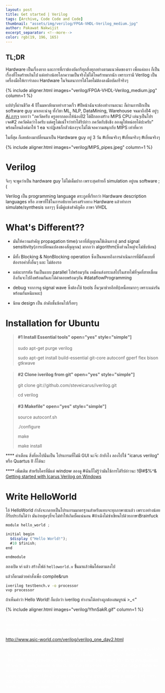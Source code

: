 ```yaml
---
layout: post
title: Get started | Verilog
tags: [Archive, Code Code and Code]
thumbnail: "assets/img/verilog/FPGA-VHDL-Verilog_medium.jpg"
author: Pakawat Nakwijit
excerpt_separator: <!--more-->
color: rgb(19, 196, 165)
---
```


## TL;DR
Hardware เป็นเรื่องยาก และการที่เราต้องบัดกรีทุกสิ่งทุกอย่างตามแนวคิดของเรา เพื่อแค่ลอง ก็เป็นเรื่องที่โหดร้ายเกินไป แต่อย่างน้อยโลกความเป็นจริงไม่ได้โหดร้ายมากนัก เพราะเรามี Verilog เป็นเครื่องมือให้เราจำลอง Hardware ในจินตนาการได้โดยไม่ต้องลงมือบัดกรีจริงๆ
<!--more-->

{% include aligner.html images="verilog/FPGA-VHDL-Verilog_medium.jpg" column=1 %}

แปปๆก็ผ่านชีวิต 4 ปีในมหาลัยมาอย่างรวดเร็ว <span class="tag-en">#ปีหน้าฉันจะต้องทำงานละนะ</span> ก็ผ่านการฝึกเป็น software guy มาเยอะน่าดู ทั้งวิชา ML, NLP, DataMining, Warehouse จนมาถึงปี4 อยู่ๆ [Aj.ภารุจ](cpe.ku.ac.th/~paruj/) บอกว่า "ภควัตครับ ครูอยากลองให้น้องปี2 ได้ฝึกลองสร้าง MIPS CPU เล่นๆเป็นโปรเจค#2 ภควัตคิดว่าไงครับ แต่ครูไม่แน่ใจว่าทำได้รึปล่าว ภควัตกับชิงชิง ลองดูให้หน่อยได้ปะครับ" พร้อมโยนลิงค์มาให้ 1 ea จะปฏิเสธก็กลัวน้องๆจะไม่ได้เจอความสนุกกับ MIPS เท่าที่ควร

ในที่สุด ก็เลยต้องมาปลี่ยนมาเป็น Hardware guy อยู่ 3 วัน <span class="tag-en">#เยี่ยมจริงๆ</span> <span class="tag-en">#เยี่ยมจริงๆ</span> <span class="tag-en">#เยี่ยมจริงๆ</span>

{% include aligner.html images="verilog/MIPS_pipes.jpeg" column=1 %}


# Verilog

จิงๆ จะพูดว่าเป็น hardware guy ได้ไม่เต็มปาก เพราะสุดท้ายก็ simulation อยู่บน software ;(

Verilog เป็น programming language ตระกูลที่เรียกว่า Hardware description languages หรือ ภาษาที่ใช้ในการอธิบายโครงสร้างทาง Hardware แล้วทำการ simulate/synthesis บลาๆๆ ซึ่งมีคู่แข่งสำคัญคือ ภาษา VHDL

# What's Different??

* มันให้ความสำคัญ propagation time(เวลาที่สัญญาณใช้เดินทาง) and signal sensitivity(การเปลี่ยนแปลงของสัญญาณ) มากกว่า algorithm(ซึ่งส่วนใหญ่จะไม่ซับซ้อน)

* มีทั้ง Blocking & NonBlocking operation ซึ่งเป็นหมายถึงการดำเนินการที่มีทั้งแบบที่ต้องรอคำสั่งอื่นๆ และ ไม่ต้องรอ

* แต่ละบรรทัด รันเป็นแบบ parallel ไปพร้อมๆกัน เหมือนส่งกระแสไปในสายไฟที่จุดที่สายเชื่อมถึงกันจะไปถึงพร้อมกันละได้คำตอบพร้อมๆกัน <span class="tag-en">#dataflowProgramming</span>

* debug จากการดู signal wave ซึ่งต้องใช้ tools อื่นๆมาช่วยอีกที(เหนื่อยมากๆ เพราะแม่งรันพร้อมกันหนิแหละ)

* นิยม design เป็น ลำดับชั้นซ้อนไปเรื่อยๆ


# Installation for Ubuntu

> #### #1 Install Essential tools" open="yes" style="simple"]
> sudo apt-get purge verilog
> 
> sudo apt-get install build-essential git-core autoconf gperf flex bison gtkwave
> 

> #### #2 Clone iverilog from git" open="yes" style="simple"]
> git clone git://github.com/steveicarus/iverilog.git
> 
> cd verilog

> #### #3 Makefile" open="yes" style="simple"]
> source autoconf.sh
> 
> ./configure
> 
> make
> 
> make install

**** คำเตือน สิ่งที่ลงไปนั่นเป็น โปรแกรมที่ไม่มี GUI นะจ๊ะ ถ้ายังไง ลองไปใช้ "icarus verilog" หรือ Quartus II ก็ได้นะ

**** เพิ่มเติม สำหรับใครที่มีแต่ window ลองดู <span class="tag-en">#ฉันก็ไม่รู้ว่ามันใช้การได้รึปล่าวนะ</span> !@#$%^& [Getting started with Icarus Verilog on Windows](http://codeitdown.com/icarus-verilog-on-windows/)


# Write HelloWorld

ไอ้ HelloWorld กำลังจะกลายเป็นโปรแกรมมาตรฐานสำหรับแทบจะทุกภาษาซะแล้ว เพราะอย่างน้อยก็รับประกันได้ว่า มันง่ายสุดๆที่จะไม่ทำให้เกิดบั๊คแน่นอน <span class="tag-en">#ถ้าเมิงไม่ซ่าเขียนไปด้วยภาษา</span>Brainfuck

```js
module hello_world ;

initial begin
  $display ("Hello World!");
  #10 $finish;
end

endmodule
```

ลองเปิด vi แล้ว สร้างไฟล์ `helloworld.v` ขึ่้นมาแล้วพิมโค้ดตามลงไป

แล้วก็ตามด้วยคำสั่งเพื่อ compile&run

```bash
iverilog testbench.v -o processor
vvp processor
```

ถ้าเห็นคำว่า Hello World! ก็แปลว่า iverilog ทำงานได้อย่างถูกต้องสมบูรณ์ >_<"

{% include aligner.html images="verilog/YhnSakR.gif" column=1 %}

<div style="color:#fff">
ไว้จะมาเขียนต่อ
Sequential statements are placed inside a begin/end block and executed in sequential order within the block. However, the blocks themselves are executed concurrently,

http://www.asic-world.com/verilog/verilog_one_day2.html

The "<=" operator, This is known as a "non-blocking" assignment.แต่ละคำสั่งที่เป็นแบบนี้จะทำงานพร้อมกัน ทำให้ลำดับของคำสั่ง ไม่มีผล flop1 <= flop2; flop2 <= flop1; The other assignment operator, "=", is referred to as a blocking assignment. When "=" assignment is used, for the purposes of logic, the target variable is updated immediately A common convention is to write one moderate sized module per file (or group related tiny modules into a single file) then combine the files of the design together during compilation ------- % iverilog -o my_design -c file_list.txt % vvp my_design --------------
</div>
